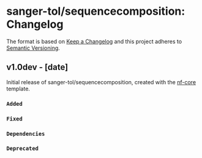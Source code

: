 # sanger-tol/sequencecomposition: Changelog

The format is based on [Keep a Changelog](https://keepachangelog.com/en/1.0.0/)
and this project adheres to [Semantic Versioning](https://semver.org/spec/v2.0.0.html).

## v1.0dev - [date]

Initial release of sanger-tol/sequencecomposition, created with the [nf-core](https://nf-co.re/) template.

### `Added`

### `Fixed`

### `Dependencies`

### `Deprecated`
